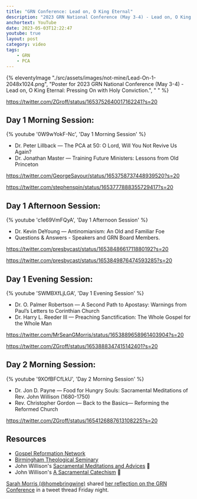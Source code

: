 ```yaml
---
title: "GRN Conference: Lead on, O King Eternal"
description: "2023 GRN National Conference (May 3-4) - Lead on, O King Eternal: Pressing On with Holy Conviction."
anchortext: YouTube
date: 2023-05-03T12:22:47
youtube: true
layout: post
category: video
tags:
    - GRN
    - PCA
---
```


{% eleventyImage "./src/assets/images/not-mine/Lead-On-1-2048x1024.png", "Poster for 2023 GRN National Conference (May 3-4) - Lead on, O King Eternal: Pressing On with Holy Conviction.", " " %}

https://twitter.com/ZGroff/status/1653752640017162241?s=20

## Day 1 Morning Session:

{% youtube '0W9wYokF-Nc', 'Day 1 Morning Session' %}

- Dr. Peter Lillback — The PCA at 50: O Lord, Will You Not Revive Us Again?
- Dr. Jonathan Master — Training Future Ministers: Lessons from Old Princeton

https://twitter.com/GeorgeSayour/status/1653758737448939520?s=20

https://twitter.com/stephenspin/status/1653777888355729417?s=20

## Day 1 Afternoon Session:

{% youtube 'c1e69VmFQyA', 'Day 1 Afternoon Session' %}

- Dr. Kevin DeYoung — Antinomianism: An Old and Familiar Foe
- Questions & Answers - Speakers and GRN Board Members.

https://twitter.com/presbycast/status/1653848661711880192?s=20

https://twitter.com/presbycast/status/1653849876474593285?s=20


## Day 1 Evening Session:

{% youtube 'SWMBXfLjLGA', 'Day 1 Evening Session' %}

- Dr. O. Palmer Robertson — A Second Path to Apostasy: Warnings from Paul’s Letters to Corinthian Church
- Dr. Harry L. Reeder III — Preaching Sanctification: The Whole Gospel for the Whole Man

https://twitter.com/MrSeanGMorris/status/1653889658961403904?s=20

https://twitter.com/ZGroff/status/1653888347415142401?s=20


## Day 2 Morning Session:

{% youtube '9XOfBFCfLkU', 'Day 2 Morning Session' %}

- Dr. Jon D. Payne — Food for Hungry Souls: Sacramental Meditations of Rev. John Willison (1680-1750)
- Rev. Christopher Gordon — Back to the Basics— Reforming the Reformed Church
 
https://twitter.com/ZGroff/status/1654126887613108225?s=20

## Resources
- [Gospel Reformation Network](https://gospelreformation.net/)
- [Birmingham Theological Seminary](https://bts.education)
- John Willison's [Sacramental Meditations and Advices](https://amzn.to/3LS4Z3H) 💸
- John Willison's [A Sacramental Catechism](https://amzn.to/46jwz1X) 💸

[Sarah Morris (@homebringwine)](https://twitter.com/homebringwine) shared [her reflection on the GRN Conference](https://threadreaderapp.com/thread/1654660898600939520.html) in a tweet thread Friday night.
